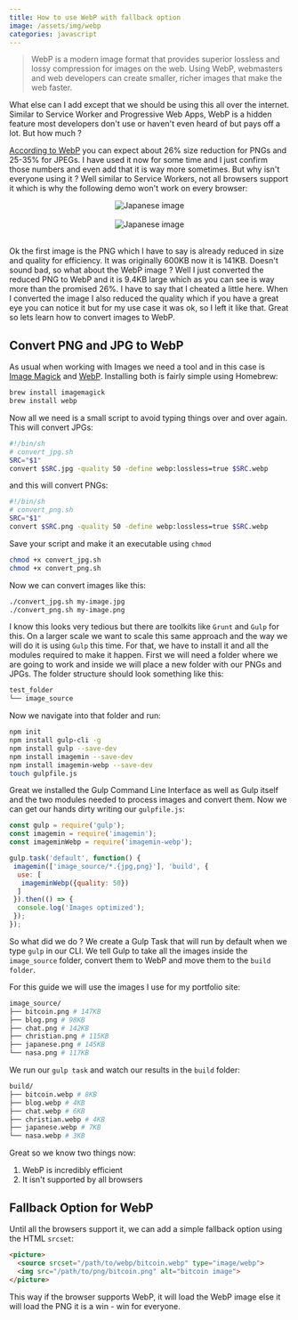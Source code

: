 ```yaml
---
title: How to use WebP with fallback option
image: /assets/img/webp
categories: javascript
---
```


>WebP is a modern image format that provides superior lossless and lossy
> compression for images on the web. Using WebP, webmasters and web developers
> can create smaller, richer images that make the web faster.

What else can I add except that we should be using this all over the internet.
Similar to Service Worker and Progressive Web Apps, WebP is a hidden feature
most developers don't use or haven't even heard of but pays off a lot.
But how much ?

[According to WebP](https://developers.google.com/speed/webp/) you can expect
about 26% size reduction for PNGs and 25-35% for JPEGs. I have used it now for
some time and I just confirm those numbers and even add that it is way more
sometimes. But why isn't everyone using it ? Well similar to Service Workers,
not all browsers support it which is why the following demo won't work on every
browser:

<center>
<img src="https://alexanderluna.github.io/portfolio/img/projects/japanese.png" alt="Japanese image">
<br><br>
<img src="https://alexanderluna.github.io/portfolio/img/projects/japanese.webp" type="image/webp" alt="Japanese image">
</center>
<br>

Ok the first image is the PNG which I have to say is already reduced in size
and quality for efficiency. It was originally 600KB now it is 141KB. Doesn't
sound bad, so what about the WebP image ? Well I just converted the reduced
PNG to WebP and it is 9.4KB large which as you can see is way more than the
promised 26%. I have to say that I cheated a little here. When I converted the
image I also reduced the quality which if you have a great eye you can notice
it but for my use case it was ok, so I left it like that. Great so lets learn
how to convert images to WebP.

## Convert PNG and JPG to WebP

As usual when working with Images we need a tool and in this case is [Image Magick](https://www.imagemagick.org/script/index.php) and
[WebP](http://brewformulas.org/Webp). Installing both is fairly simple using
Homebrew:

```bash
brew install imagemagick
brew install webp
```

Now all we need is a small script to avoid typing things over and over again.
This will convert JPGs:

```bash
#!/bin/sh
# convert_jpg.sh
SRC="$1"
convert $SRC.jpg -quality 50 -define webp:lossless=true $SRC.webp
```

and this will convert PNGs:

```bash
#!/bin/sh
# convert_png.sh
SRC="$1"
convert $SRC.png -quality 50 -define webp:lossless=true $SRC.webp
```

Save your script and make it an executable using `chmod`

```bash
chmod +x convert_jpg.sh
chmod +x convert_png.sh
```

Now we can convert images like this:

```bash
./convert_jpg.sh my-image.jpg
./convert_png.sh my-image.png
```

I know this looks very tedious but there are toolkits like `Grunt` and `Gulp`
for this. On a larger scale we want to scale this same approach and the way we
will do it is using `Gulp` this time. For that, we have to install it and all
the modules required to make it happen. First we will need a folder where we
are going to work and inside we will place a new folder with our PNGs and JPGs.
The folder structure should look something like this:

```bash
test_folder
└── image_source
```

Now we navigate into that folder and run:

```bash
npm init
npm install gulp-cli -g
npm install gulp --save-dev
npm install imagemin --save-dev
npm install imagemin-webp --save-dev
touch gulpfile.js
```

Great we installed the Gulp Command Line Interface as well as Gulp itself and
the two modules needed to process images and convert them. Now we can get our
hands dirty writing our `gulpfile.js`:

```javascript
const gulp = require('gulp');
const imagemin = require('imagemin');
const imageminWebp = require('imagemin-webp');

gulp.task('default', function() {
 imagemin(['image_source/*.{jpg,png}'], 'build', {
  use: [
   imageminWebp({quality: 50})
  ]
 }).then(() => {
  console.log('Images optimized');
 });
});
```

So what did we do ? We create a Gulp Task that will run by default when we
type `gulp` in our CLI. We tell Gulp to take all the images inside the
`image_source` folder, convert them to WebP and move them to the `build folder`.

For this guide we will use the images I use for my portfolio site:

```bash
image_source/
├── bitcoin.png # 147KB
├── blog.png # 98KB
├── chat.png # 142KB
├── christian.png # 115KB
├── japanese.png # 145KB
└── nasa.png # 117KB
```

We run our `gulp task` and watch our results in the `build` folder:

```bash
build/
├── bitcoin.webp # 8KB
├── blog.webp # 4KB
├── chat.webp # 6KB
├── christian.webp # 4KB
├── japanese.webp # 7KB
└── nasa.webp # 3KB
```

Great so we know two things now:

1. WebP is incredibly efficient
2. It isn't supported by all browsers

## Fallback Option for WebP

Until all the browsers support it, we can add a simple fallback option using
the HTML `srcset`:

```html
<picture>
  <source srcset="/path/to/webp/bitcoin.webp" type="image/webp">
  <img src="/path/to/png/bitcoin.png" alt="bitcoin image">
</picture>
```

This way if the browser supports WebP, it will load the WebP image else it
will load the PNG it is a win - win for everyone.
